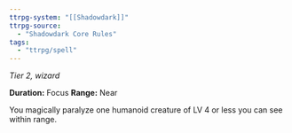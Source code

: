 ```yaml
---
ttrpg-system: "[[Shadowdark]]"
ttrpg-source: 
  - "Shadowdark Core Rules"
tags:
  - "ttrpg/spell"
---
```

*Tier 2, wizard*

**Duration:** Focus
**Range:** Near

You magically paralyze one humanoid creature of LV 4 or less you can see within range.
